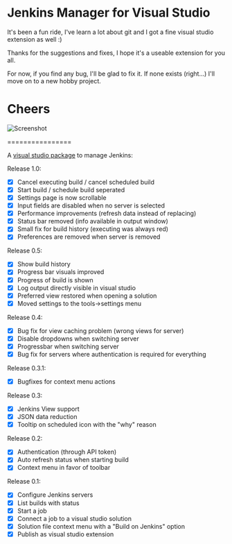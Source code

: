 Jenkins Manager for Visual Studio
================
It's been a fun ride, I've learn a lot about git and I got a fine visual studio extension as well :)

Thanks for the suggestions and fixes, I hope it's a useable extension for you all.

For now, if you find any bug, I'll be glad to fix it. If none exists (right...) I'll move on to a new hobby project.

Cheers
================

![Screenshot](https://github.com/tomkuijsten/vsjenkinsmanager/blob/master/Devkoes.VSJenkinsManager/Devkoes.JenkinsManager.VSPackage/Resources/screenshot1.jpg)

================

A [visual studio package](http://visualstudiogallery.msdn.microsoft.com/3471d451-c1f1-4273-b305-acf81e4f8b32) to manage Jenkins:

Release 1.0:
 - [x] Cancel executing build / cancel scheduled build
 - [x] Start build / schedule build seperated
 - [x] Settings page is now scrollable
 - [x] Input fields are disabled when no server is selected
 - [x] Performance improvements (refresh data instead of replacing)
 - [x] Status bar removed (info available in output window)
 - [x] Small fix for build history (executing was always red)
 - [x] Preferences are removed when server is removed

Release 0.5:
 - [x] Show build history
 - [x] Progress bar visuals improved
 - [x] Progress of build is shown
 - [x] Log output directly visible in visual studio
 - [x] Preferred view restored when opening a solution
 - [x] Moved settings to the tools->settings menu

Release 0.4:
 - [x] Bug fix for view caching problem (wrong views for server)
 - [x] Disable dropdowns when switching server
 - [x] Progressbar when switching server
 - [x] Bug fix for servers where authentication is required for everything

Release 0.3.1:
 - [x] Bugfixes for context menu actions

Release 0.3:
 - [x] Jenkins View support
 - [x] JSON data reduction
 - [x] Tooltip on scheduled icon with the "why" reason

Release 0.2:
 - [x] Authentication (through API token)
 - [x] Auto refresh status when starting build
 - [x] Context menu in favor of toolbar

Release 0.1:
 - [x] Configure Jenkins servers
 - [x] List builds with status
 - [x] Start a job
 - [x] Connect a job to a visual studio solution
 - [x] Solution file context menu with a "Build on Jenkins" option
 - [x] Publish as visual studio extension

